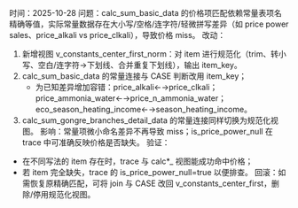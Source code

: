 时间：2025-10-28
问题：calc_sum_basic_data 的价格项匹配依赖常量表项名精确等值，实际常量数据存在大小写/空格/连字符/轻微拼写差异（如 price power sales、price_alkali vs price_clkali），导致价格 miss。
改动：
1) 新增视图 v_constants_center_first_norm：对 item 进行规范化（trim、转小写、空白/连字符→下划线、合并重复下划线），输出 item_key。
2) calc_sum_basic_data 的常量连接与 CASE 判断改用 item_key；
   - 为已知差异增加容错：price_alkali←→price_clkali；price_ammonia_water←→price_n_ammonia_water；eco_season_heating_income←→season_heating_income。
3) calc_sum_gongre_branches_detail_data 的常量连接同样切换为规范化视图。
影响：常量项微小命名差异不再导致 miss；is_price_power_null 在 trace 中可准确反映价格是否缺失。
验证：
- 在不同写法的 item 存在时，trace 与 calc*_ 视图能成功命中价格；
- 若 item 完全缺失，trace 的 is_price_power_null=true 以便排查。
回滚：如需恢复原精确匹配，可将 join 与 CASE 改回 v_constants_center_first，删除/停用规范化视图。
